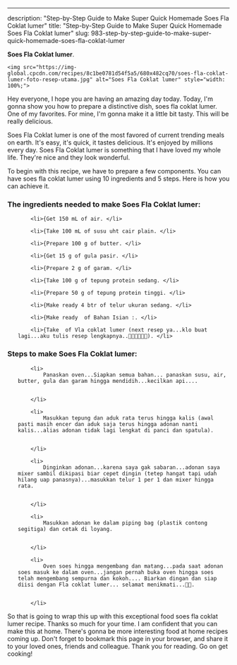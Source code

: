 ---
description: "Step-by-Step Guide to Make Super Quick Homemade Soes Fla Coklat lumer"
title: "Step-by-Step Guide to Make Super Quick Homemade Soes Fla Coklat lumer"
slug: 983-step-by-step-guide-to-make-super-quick-homemade-soes-fla-coklat-lumer

<p>
	<strong>Soes Fla Coklat lumer</strong>. 
	
</p>
<p>
	
	<img src="https://img-global.cpcdn.com/recipes/8c1be0781d54f5a5/680x482cq70/soes-fla-coklat-lumer-foto-resep-utama.jpg" alt="Soes Fla Coklat lumer" style="width: 100%;">
	
	
</p>
<p>
	Hey everyone, I hope you are having an amazing day today. Today, I'm gonna show you how to prepare a distinctive dish, soes fla coklat lumer. One of my favorites. For mine, I'm gonna make it a little bit tasty. This will be really delicious.
</p>
	
<p>
	Soes Fla Coklat lumer is one of the most favored of current trending meals on earth. It's easy, it's quick, it tastes delicious. It's enjoyed by millions every day. Soes Fla Coklat lumer is something that I have loved my whole life. They're nice and they look wonderful.
</p>
<p>
	
</p>

<p>
To begin with this recipe, we have to prepare a few components. You can have soes fla coklat lumer using 10 ingredients and 5 steps. Here is how you can achieve it.
</p>

<h3>The ingredients needed to make Soes Fla Coklat lumer:</h3>

<ol>
	
		<li>{Get 150 mL of air. </li>
	
		<li>{Take 100 mL of susu uht cair plain. </li>
	
		<li>{Prepare 100 g of butter. </li>
	
		<li>{Get 15 g of gula pasir. </li>
	
		<li>{Prepare 2 g of garam. </li>
	
		<li>{Take 100 g of tepung protein sedang. </li>
	
		<li>{Prepare 50 g of tepung protein tinggi. </li>
	
		<li>{Make ready 4 btr of telur ukuran sedang. </li>
	
		<li>{Make ready  of Bahan Isian :. </li>
	
		<li>{Take  of Vla coklat lumer (next resep ya...klo buat lagi...aku tulis resep lengkapnya..🙏🏻🙏🏻🙏🏻). </li>
	
</ol>
<p>
	
</p>

<h3>Steps to make Soes Fla Coklat lumer:</h3>

<ol>
	
		<li>
			Panaskan oven...Siapkan semua bahan... panaskan susu, air, butter, gula dan garam hingga mendidih...kecilkan api....
			
			
		</li>
	
		<li>
			Masukkan tepung dan aduk rata terus hingga kalis (awal pasti masih encer dan aduk saja terus hingga adonan nanti kalis...alias adonan tidak lagi lengkat di panci dan spatula).
			
			
		</li>
	
		<li>
			Dinginkan adonan...karena saya gak sabaran...adonan saya mixer sambil dikipasi biar cepet dingin (tetep hangat tapi udah hilang uap panasnya)...masukkan telur 1 per 1 dan mixer hingga rata.
			
			
		</li>
	
		<li>
			Masukkan adonan ke dalam piping bag (plastik contong segitiga) dan cetak di loyang.
			
			
		</li>
	
		<li>
			Oven soes hingga mengembang dan matang...pada saat adonan soes masuk ke dalam oven...jangan pernah buka oven hingga soes telah mengembang sempurna dan kokoh.... Biarkan dingan dan siap diisi dengan Fla coklat lumer... selamat menikmati...💖💖.
			
			
		</li>
	
</ol>

<p>
	
</p>

<p>
	So that is going to wrap this up with this exceptional food soes fla coklat lumer recipe. Thanks so much for your time. I am confident that you can make this at home. There's gonna be more interesting food at home recipes coming up. Don't forget to bookmark this page in your browser, and share it to your loved ones, friends and colleague. Thank you for reading. Go on get cooking!
</p>

